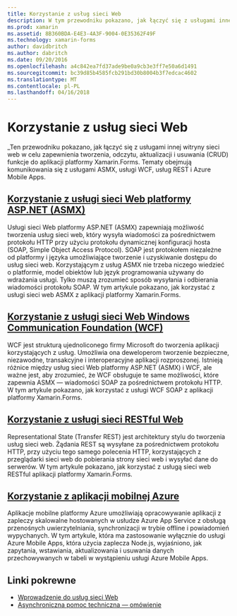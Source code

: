 ```yaml
---
title: Korzystanie z usług sieci Web
description: W tym przewodniku pokazano, jak łączyć się z usługami innej witryny sieci web w celu zapewnienia tworzenia, odczytu, aktualizacji i usuwania (CRUD) funkcje do aplikacji platformy Xamarin.Forms. Tematy obejmują komunikowania się z usługami ASMX, usługi WCF, usług REST i Azure Mobile Apps.
ms.prod: xamarin
ms.assetid: 8B360BDA-E4E3-4A3F-9004-0E35362F49F
ms.technology: xamarin-forms
author: davidbritch
ms.author: dabritch
ms.date: 09/20/2016
ms.openlocfilehash: a4c842ea7fd37ade9be0a9cb3e3ff7e50a6d1491
ms.sourcegitcommit: bc39d85b4585fcb291bd30b8004b3f7edcac4602
ms.translationtype: MT
ms.contentlocale: pl-PL
ms.lasthandoff: 04/16/2018
---
```

# <a name="consuming-web-services"></a>Korzystanie z usług sieci Web

_Ten przewodniku pokazano, jak łączyć się z usługami innej witryny sieci web w celu zapewnienia tworzenia, odczytu, aktualizacji i usuwania (CRUD) funkcje do aplikacji platformy Xamarin.Forms. Tematy obejmują komunikowania się z usługami ASMX, usługi WCF, usług REST i Azure Mobile Apps.

## <a name="consuming-an-aspnet-web-service-asmxxamarin-formsdata-cloudconsumingasmxmd"></a>[Korzystanie z usługi sieci Web platformy ASP.NET (ASMX)](~/xamarin-forms/data-cloud/consuming/asmx.md)

Usługi sieci Web platformy ASP.NET (ASMX) zapewniają możliwość tworzenia usług sieci web, który wysyła wiadomości za pośrednictwem protokołu HTTP przy użyciu protokołu dynamicznej konfiguracji hosta (SOAP, Simple Object Access Protocol). SOAP jest protokołem niezależne od platformy i języka umożliwiające tworzenie i uzyskiwanie dostępu do usług sieci web. Korzystającym z usług ASMX nie trzeba niczego wiedzieć o platformie, model obiektów lub język programowania używany do wdrażania usługi. Tylko muszą zrozumieć sposób wysyłania i odbierania wiadomości protokołu SOAP. W tym artykule pokazano, jak korzystać z usługi sieci web ASMX z aplikacji platformy Xamarin.Forms.

## <a name="consuming-a-windows-communication-foundation-wcf-web-servicexamarin-formsdata-cloudconsumingwcfmd"></a>[Korzystanie z usługi sieci Web Windows Communication Foundation (WCF)](~/xamarin-forms/data-cloud/consuming/wcf.md)

WCF jest strukturą ujednoliconego firmy Microsoft do tworzenia aplikacji korzystających z usług. Umożliwia ona deweloperom tworzenie bezpieczne, niezawodne, transakcyjne i interoperacyjne aplikacji rozproszonej. Istnieją różnice między usług sieci Web platformy ASP.NET (ASMX) i WCF, ale ważne jest, aby zrozumieć, że WCF obsługuje te same możliwości, które zapewnia ASMX — wiadomości SOAP za pośrednictwem protokołu HTTP. W tym artykule pokazano, jak korzystać z usługi WCF SOAP z aplikacji platformy Xamarin.Forms.

## <a name="consuming-a-restful-web-servicexamarin-formsdata-cloudconsumingrestmd"></a>[Korzystanie z usługi sieci RESTful Web](~/xamarin-forms/data-cloud/consuming/rest.md)

Representational State (Transfer REST) jest architektury stylu do tworzenia usług sieci web. Żądania REST są wysyłane za pośrednictwem protokołu HTTP, przy użyciu tego samego polecenia HTTP, korzystających z przeglądarki sieci web do pobierania strony sieci web i wysyłać dane do serwerów. W tym artykule pokazano, jak korzystać z usługą sieci web RESTful aplikacji platformy Xamarin.Forms.

## <a name="consuming-an-azure-mobile-appxamarin-formsdata-cloudconsumingazuremd"></a>[Korzystanie z aplikacji mobilnej Azure](~/xamarin-forms/data-cloud/consuming/azure.md)

Aplikacje mobilne platformy Azure umożliwiają opracowywanie aplikacji z zapleczy skalowalne hostowanych w usłudze Azure App Service z obsługą przenośnych uwierzytelniania, synchronizacji w trybie offline i powiadomień wypychanych. W tym artykule, która ma zastosowanie wyłącznie do usługi Azure Mobile Apps, która użycia zaplecza Node.js, wyjaśniono, jak zapytania, wstawiania, aktualizowania i usuwania danych przechowywanych w tabeli w wystąpieniu usługi Azure Mobile Apps.

## <a name="related-links"></a>Linki pokrewne

- [Wprowadzenie do usług sieci Web](~/cross-platform/data-cloud/web-services/index.md)
- [Asynchroniczna pomoc techniczna — omówienie](~/cross-platform/platform/async.md)
